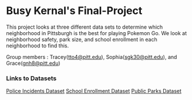 # Busy Kernal's Final-Project
This project looks at three different data sets to determine which neighborhood in Pittsburgh is the best for playing Pokemon Go. We look at neighborhood safety, park size, and school enrollment in each neighborhood to find this. 


Group members : Tracey(tto4@pitt.edu), Sophia(sgk30@pitt.edu), and Grace(gnh8@pitt.edu)

### Links to Datasets 
[Police Incidents Dataset](https://data.wprdc.org/dataset/police-incident-blotter/resource/1797ead8-8262-41cc-9099-cbc8a161924b)
[School Enrollment Dataset](https://data.wprdc.org/dataset/pittsburgh-public-schools-enrollment)
[Public Parks Dataset](https://data.wprdc.org/dataset/parks1)
